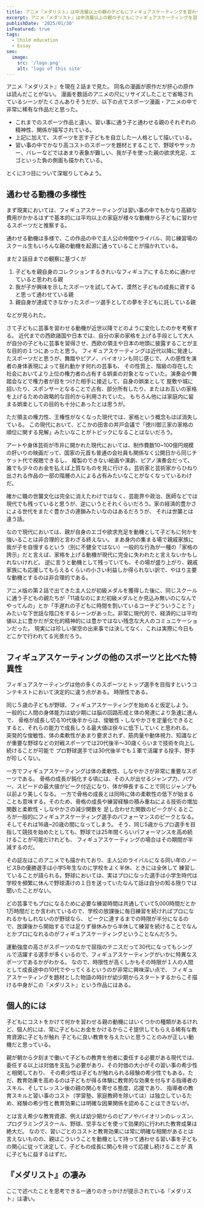 ```yaml
---
title: アニメ『メダリスト』は中流層以上の親の子どもにフィギュアスケーティングを習わせる功罪をコミカルにしれっと描いている
excerpt: アニメ『メダリスト』は中流層以上の親の子どもにフィギュアスケーティングを習わせる功罪をコミカルにしれっと描いている。
publishDate: '2025/01/30'
isFeatured: true
tags:
  - Child education
  - Essay
seo:
  image:
    src: '/logo.png'
    alt: 'logo of this site'
---
```


アニメ『メダリスト』を現在２話まで見た。
同名の漫画が原作だが肝心の原作は読んだことがない。
漫画を数話のアニメの尺にリサイズしたことで省略されているシーンがたくさんありそうだが、以下の点でスポーツ漫画・アニメの中で非常に稀有な作品だと思った。

- これまでのスポーツ作品と違い、習い事に通う子と通わせる親のそれぞれの精神性、関係が描写されている。
- 上記に加えて、スポーツを志す子どもを自立した一人格として描いている。
- 習い事の中でかなり高コストのスポーツを題材とすることで、野球やサッカー、バレーなどではあまり表象が難しい、我が子を使った親の欲求充足、エゴといった負の側面も描かれている。

とくに3つ目について深堀りしてみよう。

## 通わせる動機の多様性
まず現実においては、フィギュアスケーティングは習い事の中でもかなり高額な費用がかかるはずで基本的には平均以上の家庭が様々な動機から子どもに習わせるスポーツだと推察する。

通わせる動機は多様で、この作品の中で主人公の仲間やライバル、同じ練習場のスクール生もいろんな親の動機を起源に通っていることが描かれている。

まだ２話目までの観察に基づくが
1. 子どもを親自身のコレクションするきれいなフィギュアにするために通わせていると思われる親
1. 我が子が興味を示したスポーツを試してみて、漠然と子どもの成長に資すると思って通わせている親
1. 親自身が達成できなかったスポーツ選手としての夢を子どもに託している親

などが見られた。

さて子どもに芸事を習わせる動機が近世以降でどのように変化したのかを考察する。
近代までの西欧諸国や日本では、自分の家の家格を上げる手段として大人が自分の子どもに芸事を習得させ、西欧の領主や日本の地頭に披露することが主な目的の１つにあったと思う。
フィギュアスケーティングは近代以降に発達したスポーツだと思うが、舞踏やピアノ、バイオリンも同じ感じで、人の感性を演者の身体表現によって揺れ動かす何れの芸事も、
その性質上、階級の存在した社会においてより上位の権力者の占有する娯楽の対象となっていた。演奏会や舞踏会などで権力者が目をつけた相手に接近して、自身の娯楽として
屋敷や城に招いたり、スポンサーとなることで占有、部分所有したり、またはお互いの家格を上げるための政略的な目的から利用されていた。
もちろん他には家庭内に留まる娯楽としての目的も十分にあったとは思うが。

ただ領主の権力性、王権性がなくなった現代では、家格という概念もほぼ消失している。
この現代において、どこかの田舎の井戸会議で「徳川御三家の家格の順位に関する見解」みたいなことがトピックになることはないだろう。

アートや身体芸術が市井に開かれた現代においては、制作費数10~100億円規模の肝いりの映画だって、国家の元首も普通の会社員も関係なく公開日から同じチケット代で視聴できるし、
複製のできない絵画や演劇、ピアノ演奏会だって、誰でも少々のお金を払えば上質なものを見に行ける。芸術家と芸術家からひねり出される作品の一部の階層の人による占有みたいなことがなくなっているわけだ。

確かに職の世襲文化は完全に消えたわけではなく、芸能界や政治、医師などでは現代でも残っていると思うが、逆にいうとそれくらいだろう。家の経済的豊かさによる世代をまたぐ豊かさの連鎖みたいなのはあるだろうが、
それは世襲とは違う話。

なので現代においては、親が自身のエゴや欲求充足を動機として子どもに何かを強いることは非合理的と言わざる終えない。
まあ身内の集まる場で親戚家族に我が子を自慢するという（別に不健全ではない）一般的な行為が一種の「家格の誇示」だと言えば、家格を上げる動機が現代に完全に失われたと言えないかもしれないけれど。
逆に言うと動機として残っていても、その場が盛り上がり、親戚家族にも応援してもらえるくらいの小さい利益しか得られない訳で、やはり主要な動機とするのは非合理的である。

アニメ版の第２話で出てきた主人公が初級メダルを獲得した後に、同じスクールに通う子どもの親たちが「11歳なのにまだ初級メダルとか見込み無いのになんでやってんの」とか「手遅れの子どもに時間を割いているコーチどういうこと？」
みたいな下世話な陰口をするシーンがあった。非常に現代的で、経済的には平均値以上に豊かだが文化的精神的には豊かではない残念な大人のコミュニケーションだった。
現実には珍しい架空の出来事では決してなく、これは実際に今日もどこかで行われてる光景だろう。

## フィギュアスケーティングの他のスポーツと比べた特異性

フィギュアスケーティングは他の多くのスポーツとトップ選手を目指すというコンテキストにおいて決定的に違う点がある。
時限性である。

同じ５歳の子どもが野球、フィギュアスケーティングを始めると仮定しよう。
一般的に人間の身体能力は幼少期には脳の回路形成と体の発達により急速に進んで、
骨格が成長し切る10代後半からは、俊敏性・しなやかさを定量化できるとすると、それらの能力で成長しうる最大値は徐々に低下していくと思われる。
突発的な俊敏性、体の柔軟性があまり要求されず、筋肉量や動体視力、知識などが重要な野球などの対戦スポーツでは20代後半～30歳くらいまで技術を向上し続けることが可能で
プロ野球選手では30代後半でも１軍で活躍する投手、野手が珍しくない。

一方でフィギュアスケーティングは体の柔軟性、しなやかさが非常に重要なスポーツである。
骨格の成長が鈍化する頃には、その人が出せるジャンプ力、パワー、スピードの最大値がピーク付近になり、体が伸長することで同じジャンプも以前より美しくなる。
一方で骨格の成長とは同時に体の柔軟性の低下が始まることも意味する。そのため、骨格の成長や練習経験の積み重ねによる技術の増加関数と柔軟性・しなやかさの減少関数を
足し合わせた関数のピークがくるところが一般的にフィギュアスケーティング選手のパフォーマンスのピークとなる。そしてそれは16歳~20歳の間になってしまう。
そう、同じ5歳からプロ選手を目指して競技を始めたとしても、野球では25年間くらいパフォーマンスを高め続けることが可能だけれども、
フィギュアスケーティングの場合はその期間が半減するのだ。

その証左はこのアニメでも描かれており、主人公のライバルになる同い年のノービスBの優勝選手は小学5年生なのに学校をよく半休、ときには全休して
練習していることが語られる。野球においては、実はプロになった選手は小学生時代は学校を頻繁に休んで野球漬けの１日を送っていたなんて話は自分の知る限りでは聞いたことがない。

どの芸事でもプロになるために必要な練習時間は共通していて5,000時間だとか1万時間だとか言われているので、学校の放課後に毎日練習を続ければプロになれるかもしれないのが野球なら、
ピークに達するまでの時限が半分になるので、放課後から開始するでは足りず昼休みから半休して練習を続けることでなんとかプロになれるのがフィギュアスケーティングということなんだろう。

運動強度の高さがスポーツのなかで屈指のテニスだって30代になってもシングルで活躍する選手が多くいるので、フィギュアスケーティングがいかに特異なスポーツであるかがわかる。
なので、時限性が高くしかもその時限が１人の人間として成長途中の10代でやってくるというのが非常に興味深い点で、
フィギュアスケーティングを題材とした物語の時計が幼少期からスタートするからこそ描ける中身がこの『メダリスト』という作品にはある。

## 個人的には

子どもにコストをかけて何かを習わせる親の動機にはいくつかの種類があるけれど、個人的には、常に子どもにお金をかけるからこそ提供してもらえる稀有な教育資源に子どもが触れ
子どもに良い教育を与えたいと思うことのみが正しい動機だと思っている。

親が朝から夕刻まで働いて子どもの教育を他者に委任する必要がある現代では、委任する以上は対価を支払う必要があり、その対価の大小がその習い事の希少性と相関しており、
その希少性は子どもが触れられる経験の希少性でもある。ただ、教育効果を高めるのは子どもが得る体験に教育的な効果を付与する指導者のスキル、そしてレッスン後の親の関心を寄せる態度、応援であり、
指導者の教育スキルと習い事のコスト（学習塾、家庭教師を除いては）は独立しているため、経験の希少性と教育効果には明確な因果関係を認めることはできないが。

とは言え希少な教育資源、例えば幼少期からのピアノやバイオリンのレッスン、プログラミングスクール、野球、空手などを使って効果的に行われた教育成果は絶大だ。
なので、習いごとのコストと教育効果には常に明確な相関があるとは言えないものの、親はこういうことを動機として持って通わせる習い事を子どもの関心に従って決定して、子どもの成長に関心を持って応援し続けることが
真に子どもに益するはずだ。

## 『メダリスト』の凄み

ここで述べたことを思考できる一通りのきっかけが提示されている『メダリスト』は凄い。
